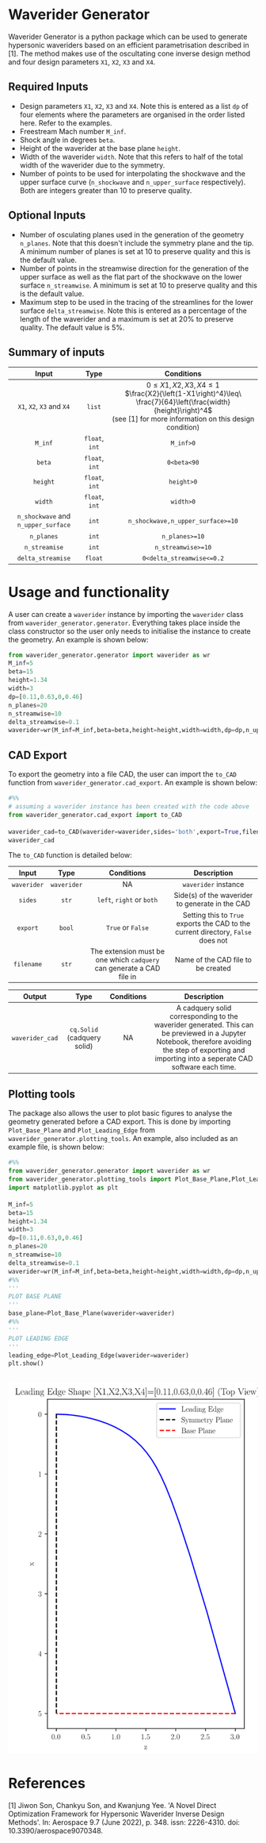 # Waverider Generator

Waverider Generator is a python package which can be used to generate hypersonic waveriders based on an efficient parametrisation described in [1].
The method makes use of the oscultating cone inverse design method and four design parameters `X1`, `X2`, `X3` and `X4`.
## Required Inputs
- Design parameters `X1`, `X2`, `X3` and `X4`. Note this is entered as a list `dp` of four elements where the parameters are organised in the order listed here. Refer to the examples.
- Freestream Mach number `M_inf`.
- Shock angle in degrees `beta`.
- Height of the waverider at the base plane `height`.
- Width of the waverider `width`. Note that this refers to half of the total width of the waverider due to the symmetry.
- Number of points to be used for interpolating the shockwave and the upper surface curve (`n_shockwave` and `n_upper_surface` respectively). Both are integers greater than 10 to preserve quality.
## Optional Inputs
- Number of osculating planes used in the generation of the geometry `n_planes`. Note that this doesn't include the symmetry plane and the tip. A minimum number of planes is set at 10 to preserve quality and this is the default value.
- Number of points in the streamwise direction for the generation of the upper surface as well as the flat part of the shockwave on the lower surface `n_streamwise`. A minimum is set at 10 to preserve quality and this is the default value.
- Maximum step to be used in the tracing of the streamlines for the lower surface `delta_streamwise`. Note this is entered as a percentage of the length of the waverider and a maximum is set at 20% to preserve quality. The default value is 5%.

## Summary of inputs
|Input|Type|Conditions|
|:-------------:|:--------------:|:--------------:|
| `X1`, `X2`, `X3` and `X4` | `list` | $0\leq X1,X2,X3,X4 \leq 1$ <br> $\frac{X2}{\left(1-X1\right)^4}\leq\ \frac{7}{64}\left(\frac{width}{height}\right)^4$<br>(see [1] for more information on this design condition) |
| `M_inf` | `float`, `int` | `M_inf>0` |
|`beta`| `float`, `int`| `0<beta<90`|
|`height`| `float`, `int`| `height>0`|
|`width`| `float`, `int`| `width>0`|
|`n_shockwave` and `n_upper_surface`| `int`| `n_shockwave,n_upper_surface>=10`
|`n_planes`|`int`|`n_planes>=10`|
|`n_streamise`|`int`|`n_streamwise>=10`|
|`delta_streamise`|`float`|`0<delta_streamwise<=0.2`|

# Usage and functionality

A user can create a `waverider` instance by importing the `waverider` class from `waverider_generator.generator`. Everything takes place inside the class constructor so the user only needs to initialise the instance to create the geometry. An example is shown below: <br>
```python
from waverider_generator.generator import waverider as wr
M_inf=5
beta=15
height=1.34
width=3
dp=[0.11,0.63,0,0.46]
n_planes=20
n_streamwise=10
delta_streamwise=0.1
waverider=wr(M_inf=M_inf,beta=beta,height=height,width=width,dp=dp,n_upper_surface=10000,n_shockwave=10000,n_planes=n_planes,n_streamwise=n_streamwise,delta_streamise=delta_streamwise)
```
## CAD Export
To export the geometry into a file CAD, the user can import the `to_CAD` function from `waverider_generator.cad_export`. An example is shown below: <br>

```python
#%%
# assuming a waverider instance has been created with the code above
from waverider_generator.cad_export import to_CAD

waverider_cad=to_CAD(waverider=waverider,sides='both',export=True,filename='waverider.step')
waverider_cad
```

The `to_CAD` function is detailed below:

|Input|Type|Conditions|Description|
|:-------------:|:--------------:|:--------------:|:--------------:|
| `waverider` | `waverider` | NA|`waverider` instance|
| `sides`| `str` | `left`, `right` or `both` <br> | Side(s) of the waverider to generate in the CAD|
|`export`| `bool` |`True` or `False`| Setting this to `True` exports the CAD to the current directory, `False` does not|
|`filename`| `str`| The extension must be one which `cadquery` can generate a CAD file in| Name of the CAD file to be created|

|Output|Type|Conditions|Description|
|:-------------:|:--------------:|:--------------:|:--------------:|
`waverider_cad`| `cq.Solid` (cadquery solid) | NA | A cadquery solid corresponding to the waverider generated. This can be previewed in a Jupyter Notebook, therefore avoiding the step of exporting and importing into a seperate CAD software each time.|

## Plotting tools

The package also allows the user to plot basic figures to analyse the geometry generated before a CAD export. This is done by importing `Plot_Base_Plane` and `Plot_Leading_Edge` from `waverider_generator.plotting_tools`. An example, also included as an example file, is shown below:

```python
#%%
from waverider_generator.generator import waverider as wr
from waverider_generator.plotting_tools import Plot_Base_Plane,Plot_Leading_Edge
import matplotlib.pyplot as plt

M_inf=5
beta=15
height=1.34
width=3
dp=[0.11,0.63,0,0.46]
n_planes=20
n_streamwise=10
delta_streamwise=0.1
waverider=wr(M_inf=M_inf,beta=beta,height=height,width=width,dp=dp,n_upper_surface=10000,n_shockwave=10000,n_planes=n_planes,n_streamwise=n_streamwise,delta_streamise=delta_streamwise)
#%%
'''
PLOT BASE PLANE
'''
base_plane=Plot_Base_Plane(waverider=waverider)
#%%
'''
PLOT LEADING EDGE
'''
leading_edge=Plot_Leading_Edge(waverider=waverider)
plt.show()
```
![Alt text](leading_edge.svg)
-----------
# References

[1] Jiwon Son, Chankyu Son, and Kwanjung Yee. 
'A Novel Direct Optimization Framework for Hypersonic Waverider Inverse Design Methods'.
In: Aerospace 9.7 (June 2022), p. 348. issn: 2226-4310. doi: 10.3390/aerospace9070348.
